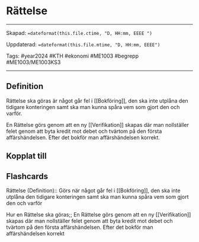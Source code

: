 # Rättelse

---

Skapad: `=dateformat(this.file.ctime, "D, HH:mm, EEEE ")`

Uppdaterad: `=dateformat(this.file.mtime, "D, HH:mm, EEEE")`

Tags: #year2024 #KTH #ekonomi #ME1003 #begrepp #ME1003/ME1003KS3

---

## Definition

Rättelse ska göras är något går fel i [[Bokföring]], den ska inte utplåna den tidigare konteringen samt ska man kunna spåra vem som gjort den och varför.

En Rättelse görs genom att en ny [[Verifikation]] skapas där man nollställer felet genom att byta kredit mot debet och tvärtom på den första affärshändelsen. Efter det bokför man affärshändelsen korrekt.

## Kopplat till

## Flashcards

Rättelse (Definition):: Görs när något går fel i [[Bokföring]], den ska inte utplåna den tidigare konteringen samt ska man kunna spåra vem som gjort den och varför
<!--SR:!2024-03-16,11,270!2024-03-15,10,270-->

Hur en Rättelse ska göras;; En Rättelse görs genom att en ny [[Verifikation]] skapas där man nollställer felet genom att byta kredit mot debet och tvärtom på den första affärshändelsen. Efter det bokför man affärshändelsen korrekt
<!--SR:!2024-03-13,8,250-->
